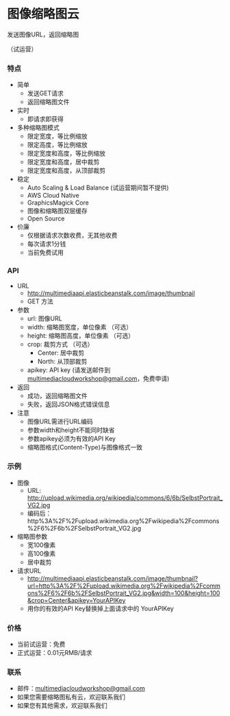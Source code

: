 # 图像缩略图云  

发送图像URL，返回缩略图    

（试运营）  
  
### 特点  
- 简单  
  - 发送GET请求  
  - 返回缩略图文件  
- 实时  
  - 即请求即获得  
- 多种缩略图模式  
  - 限定宽度，等比例缩放
  - 限定高度，等比例缩放
  - 限定宽度和高度，等比例缩放
  - 限定宽度和高度，居中裁剪
  - 限定宽度和高度，从顶部裁剪
- 稳定
  - Auto Scaling & Load Balance (试运营期间暂不提供) 
  - AWS Cloud Native
  - GraphicsMagick Core
  - 图像和缩略图双层缓存
  - Open Source
- 价廉  
  - 仅根据请求次数收费，无其他收费
  - 每次请求1分钱
  - 当前免费试用

### API  
- URL
  - http://multimediaapi.elasticbeanstalk.com/image/thumbnail
  - GET 方法
- 参数
  - url: 图像URL   
  - width: 缩略图宽度，单位像素 （可选）  
  - height: 缩略图高度，单位像素 （可选）  
  - crop: 裁剪方式 （可选）  
    - Center: 居中裁剪
    - North: 从顶部裁剪
  - apikey: API key (请发送邮件到 multimediacloudworkshop@gmail.com，免费申请)
- 返回
  - 成功，返回缩略图文件
  - 失败，返回JSON格式错误信息
- 注意  
  - 图像URL需进行URL编码  
  - 参数width和height不能同时缺省  
  - 参数apikey必须为有效的API Key   
  - 缩略图格式(Content-Type)与图像格式一致  

### 示例  
- 图像
  - URL: http://upload.wikimedia.org/wikipedia/commons/6/6b/SelbstPortrait_VG2.jpg  
  - 编码后：http%3A%2F%2Fupload.wikimedia.org%2Fwikipedia%2Fcommons%2F6%2F6b%2FSelbstPortrait_VG2.jpg  
- 缩略图参数
  - 宽100像素
  - 高100像素
  - 居中裁剪 
- 请求URL
  - http://multimediaapi.elasticbeanstalk.com/image/thumbnail?url=http%3A%2F%2Fupload.wikimedia.org%2Fwikipedia%2Fcommons%2F6%2F6b%2FSelbstPortrait_VG2.jpg&width=100&height=100&crop=Center&apikey=YourAPIKey
  - 用你的有效的API Key替换掉上面请求中的 YourAPIKey

### 价格  
- 当前试运营：免费  
- 正式运营：0.01元RMB/请求  

### 联系  
- 邮件：multimediacloudworkshop@gmail.com  
- 如果您需要缩略图私有云，欢迎联系我们
- 如果您有其他需求，欢迎联系我们  

